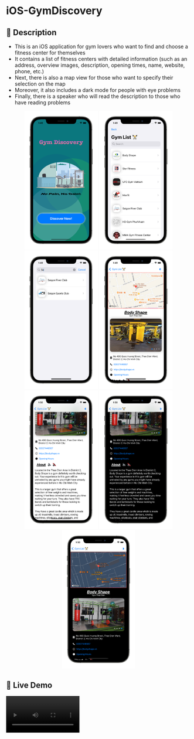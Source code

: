 # iOS-GymDiscovery

## 📖 Description

- This is an iOS application for gym lovers who want to find and choose a fitness center for themselves
- It contains a list of fitness centers with detailed information (such as an address, overview images, description, opening times, name, website, phone, etc.)
- Next, there is also a map view for those who want to specify their selection on the map
- Moreover, it also includes a dark mode for people with eye problems
- Finally, there is a speaker who will read the description to those who have reading problems

<p align="center">
  <img src="./GymDiscovery/GymDiscovery/Preview Content/WelcomeView.png" width="200" >
  <img src="./GymDiscovery/GymDiscovery/Preview Content/ListView.png" width="200" >
  <img src="./GymDiscovery/GymDiscovery/Preview Content/SearchView.png" width="200" >
  <img src="./GymDiscovery/GymDiscovery/Preview Content/DetailView.png" width="200" >
  <img src="./GymDiscovery/GymDiscovery/Preview Content/DetailView2.png" width="200" >
  <img src="./GymDiscovery/GymDiscovery/Preview Content/DetailView3.png" width="200" >
  <img src="./GymDiscovery/GymDiscovery/Preview Content/DetailView4.png" width="200" >
</p>

## 🔮 Live Demo
<video src='./GymDiscovery/GymDiscovery/Preview Content/Demo.mp4' width=200/>

## 🔧 Build Information
- Xcode 13.4.1
- SwiftUI Framework
- Target Deployment iOS >=15.5
- Library: CoreLocation for the MapKit

## 🏆 Author
- Tran Kim Bao - s3740819@rmit.edu.vn

